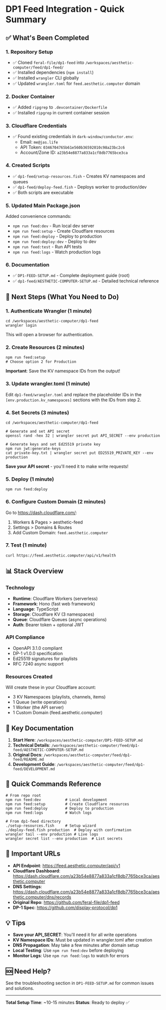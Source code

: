 # DP1 Feed Integration - Quick Summary

## ✅ What's Been Completed

### 1. Repository Setup
- ✅ Cloned `feral-file/dp1-feed` into `/workspaces/aesthetic-computer/feed/dp1-feed/`
- ✅ Installed dependencies (`npm install`)
- ✅ Installed `wrangler` CLI globally
- ✅ Updated `wrangler.toml` for `feed.aesthetic.computer` domain

### 2. Docker Container
- ✅ Added `ripgrep` to `.devcontainer/Dockerfile`
- ✅ Installed `ripgrep` in current container session

### 3. Cloudflare Credentials
- ✅ Found existing credentials in `dark-window/conductor.env`:
  - Email: `me@jas.life`
  - API Token: `0346704765b61e560b36592010c98a23bc2c6`
  - Account/Zone ID: `a23b54e8877a833a1cf8db7765bce3ca`

### 4. Created Scripts
- ✅ `dp1-feed/setup-resources.fish` - Creates KV namespaces and queues
- ✅ `dp1-feed/deploy-feed.fish` - Deploys worker to production/dev
- ✅ Both scripts are executable

### 5. Updated Main Package.json
Added convenience commands:
- `npm run feed:dev` - Run local dev server
- `npm run feed:setup` - Create Cloudflare resources
- `npm run feed:deploy` - Deploy to production
- `npm run feed:deploy:dev` - Deploy to dev
- `npm run feed:test` - Run API tests
- `npm run feed:logs` - Watch production logs

### 6. Documentation
- ✅ `DP1-FEED-SETUP.md` - Complete deployment guide (root)
- ✅ `dp1-feed/AESTHETIC-COMPUTER-SETUP.md` - Detailed technical reference

## 🚀 Next Steps (What You Need to Do)

### 1. Authenticate Wrangler (1 minute)
```fish
cd /workspaces/aesthetic-computer/dp1-feed
wrangler login
```
This will open a browser for authentication.

### 2. Create Resources (2 minutes)
```fish
npm run feed:setup
# Choose option 2 for Production
```
**Important**: Save the KV namespace IDs from the output!

### 3. Update wrangler.toml (1 minute)
Edit `dp1-feed/wrangler.toml` and replace the placeholder IDs in the `[env.production.kv_namespaces]` sections with the IDs from step 2.

### 4. Set Secrets (3 minutes)
```fish
cd /workspaces/aesthetic-computer/dp1-feed

# Generate and set API secret
openssl rand -hex 32 | wrangler secret put API_SECRET --env production

# Generate keys and set Ed25519 private key
npm run jwt:generate-keys
cat private-key.txt | wrangler secret put ED25519_PRIVATE_KEY --env production
```
**Save your API secret** - you'll need it to make write requests!

### 5. Deploy (1 minute)
```fish
npm run feed:deploy
```

### 6. Configure Custom Domain (2 minutes)
Go to https://dash.cloudflare.com/:
1. Workers & Pages > aesthetic-feed
2. Settings > Domains & Routes
3. Add Custom Domain: `feed.aesthetic.computer`

### 7. Test (1 minute)
```fish
curl https://feed.aesthetic.computer/api/v1/health
```

## 📊 Stack Overview

### Technology
- **Runtime**: Cloudflare Workers (serverless)
- **Framework**: Hono (fast web framework)
- **Language**: TypeScript
- **Storage**: Cloudflare KV (3 namespaces)
- **Queue**: Cloudflare Queues (async operations)
- **Auth**: Bearer token + optional JWT

### API Compliance
- OpenAPI 3.1.0 compliant
- DP-1 v1.0.0 specification
- Ed25519 signatures for playlists
- RFC 7240 async support

### Resources Created
Will create these in your Cloudflare account:
- 3 KV Namespaces (playlists, channels, items)
- 1 Queue (write operations)
- 1 Worker (the API server)
- 1 Custom Domain (feed.aesthetic.computer)

## 📖 Key Documentation

1. **Start Here**: `/workspaces/aesthetic-computer/DP1-FEED-SETUP.md`
2. **Technical Details**: `/workspaces/aesthetic-computer/feed/dp1-feed/AESTHETIC-COMPUTER-SETUP.md`
3. **Original Docs**: `/workspaces/aesthetic-computer/feed/dp1-feed/README.md`
4. **Development Guide**: `/workspaces/aesthetic-computer/feed/dp1-feed/DEVELOPMENT.md`

## 🎯 Quick Commands Reference

```fish
# From repo root
npm run feed:dev           # Local development
npm run feed:setup         # Create Cloudflare resources
npm run feed:deploy        # Deploy to production
npm run feed:logs          # Watch logs

# From dp1-feed directory
./setup-resources.fish     # Setup wizard
./deploy-feed.fish production  # Deploy with confirmation
wrangler tail --env production # Live logs
wrangler secret list --env production  # List secrets
```

## 🔗 Important URLs

- **API Endpoint**: https://feed.aesthetic.computer/api/v1
- **Cloudflare Dashboard**: https://dash.cloudflare.com/a23b54e8877a833a1cf8db7765bce3ca/aesthetic.computer
- **DNS Settings**: https://dash.cloudflare.com/a23b54e8877a833a1cf8db7765bce3ca/aesthetic.computer/dns/records
- **Original Repo**: https://github.com/feral-file/dp1-feed
- **DP-1 Spec**: https://github.com/display-protocol/dp1

## 💡 Tips

- **Save your API_SECRET**: You'll need it for all write operations
- **KV Namespace IDs**: Must be updated in wrangler.toml after creation
- **DNS Propagation**: May take a few minutes after domain setup
- **Local Testing**: Use `npm run feed:dev` before deploying
- **Monitor Logs**: Use `npm run feed:logs` to watch for errors

## 🆘 Need Help?

See the troubleshooting section in `DP1-FEED-SETUP.md` for common issues and solutions.

---

**Total Setup Time**: ~10-15 minutes
**Status**: Ready to deploy ✅

